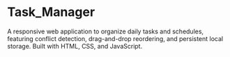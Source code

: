 # Task_Manager
A responsive web application to organize daily tasks and schedules, featuring conflict detection, drag-and-drop reordering, and persistent local storage. Built with HTML, CSS, and JavaScript.
